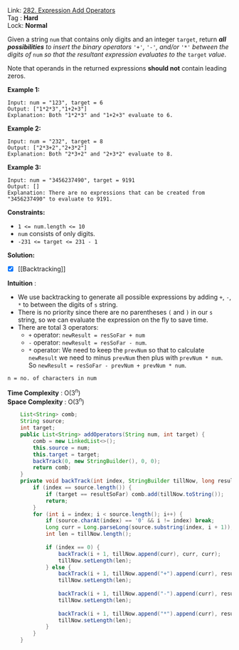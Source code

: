 Link: [282. Expression Add Operators](https://leetcode.com/problems/expression-add-operators/) <br>
Tag : **Hard**<br>
Lock: **Normal**

Given a string `num` that contains only digits and an integer `target`, return _**all possibilities** to insert the binary operators_ `'+'`_,_ `'-'`_, and/or_ `'*'` _between the digits of_ `num` _so that the resultant expression evaluates to the_ `target` _value_.

Note that operands in the returned expressions **should not** contain leading zeros.

**Example 1:**
```
Input: num = "123", target = 6
Output: ["1*2*3","1+2+3"]
Explanation: Both "1*2*3" and "1+2+3" evaluate to 6.
```

**Example 2:**
```
Input: num = "232", target = 8
Output: ["2*3+2","2+3*2"]
Explanation: Both "2*3+2" and "2+3*2" evaluate to 8.
```

**Example 3:**
```
Input: num = "3456237490", target = 9191
Output: []
Explanation: There are no expressions that can be created from "3456237490" to evaluate to 9191.
```

**Constraints:**
-   `1 <= num.length <= 10`
-   `num` consists of only digits.
-   `-231 <= target <= 231 - 1`


**Solution:**

- [x] [[Backtracking]]

**Intuition** :
-   We use backtracking to generate all possible expressions by adding `+`, `-`, `*` to between the digits of `s` string.
-   There is no priority since there are no parentheses `(` and `)` in our `s` string, so we can evaluate the expression on the fly to save time.
-   There are total 3 operators:
    -   `+` operator: `newResult = resSoFar + num`
    -   `-` operator: `newResult = resSoFar - num`.
    -   `*` operator: We need to keep the `prevNum` so that to calculate `newResult` we need to minus `prevNum` then plus with `prevNum * num`. So `newResult = resSoFar - prevNum + prevNum * num`.


```
n = no. of characters in num
```
**Time Complexity** : O(3<sup>n</sup>)<br>
**Space Complexity** : O(3<sup>n</sup>)

```java
    List<String> comb;
    String source;
    int target;
    public List<String> addOperators(String num, int target) {
        comb = new LinkedList<>();
        this.source = num;
        this.target = target;
        backTrack(0, new StringBuilder(), 0, 0);
        return comb;
    }
    private void backTrack(int index, StringBuilder tillNow, long resultSoFar, long prevNum) {
        if (index == source.length()) {
            if (target == resultSoFar) comb.add(tillNow.toString());
            return;
        }
        for (int i = index; i < source.length(); i++) {
            if (source.charAt(index) == '0' && i != index) break;
            Long curr = Long.parseLong(source.substring(index, i + 1));
            int len = tillNow.length();
            
            if (index == 0) {
                backTrack(i + 1, tillNow.append(curr), curr, curr);
                tillNow.setLength(len);
            } else {
                backTrack(i + 1, tillNow.append("+").append(curr), resultSoFar + curr, curr);
                tillNow.setLength(len);
                
                backTrack(i + 1, tillNow.append("-").append(curr), resultSoFar - curr, -curr);
                tillNow.setLength(len);
                
                backTrack(i + 1, tillNow.append("*").append(curr), resultSoFar - prevNum + prevNum * curr, prevNum * curr);
                tillNow.setLength(len);
            }
        }
    }
```




